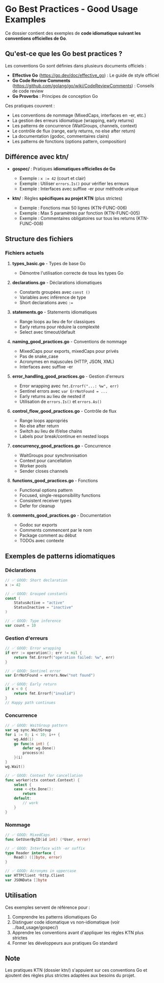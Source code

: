 # Go Best Practices - Good Usage Examples

Ce dossier contient des exemples de **code idiomatique suivant les conventions officielles de Go**.

## Qu'est-ce que les Go best practices ?

Les conventions Go sont définies dans plusieurs documents officiels :
- **Effective Go** (https://go.dev/doc/effective_go) : Le guide de style officiel
- **Go Code Review Comments** (https://github.com/golang/go/wiki/CodeReviewComments) : Conseils de code review
- **Go Proverbs** : Principes de conception Go

Ces pratiques couvrent :
- Les conventions de nommage (MixedCaps, interfaces en -er, etc.)
- La gestion des erreurs idiomatique (wrapping, early returns)
- Les patterns de concurrence (WaitGroups, channels, context)
- Le contrôle de flux (range, early returns, no else after return)
- La documentation (godoc, commentaires clairs)
- Les patterns de fonctions (options pattern, composition)

## Différence avec ktn/

- **gospec/** : Pratiques **idiomatiques officielles de Go**
  - Exemple : `x := 42` (court et clair)
  - Exemple : Utiliser `errors.Is()` pour vérifier les erreurs
  - Exemple : Interfaces avec suffixe -er pour méthode unique

- **ktn/** : Règles **spécifiques au projet KTN** (plus strictes)
  - Exemple : Fonctions max 50 lignes (KTN-FUNC-006)
  - Exemple : Max 5 paramètres par fonction (KTN-FUNC-005)
  - Exemple : Commentaires obligatoires sur tous les returns (KTN-FUNC-008)

## Structure des fichiers

### Fichiers actuels

1. **types_basic.go** - Types de base Go
   - Démontre l'utilisation correcte de tous les types Go

2. **declarations.go** - Déclarations idiomatiques
   - Constants groupées avec `const ()`
   - Variables avec inférence de type
   - Short declarations avec `:=`

3. **statements.go** - Statements idiomatiques
   - Range loops au lieu de for classiques
   - Early returns pour réduire la complexité
   - Select avec timeout/default

4. **naming_good_practices.go** - Conventions de nommage
   - MixedCaps pour exports, mixedCaps pour privés
   - Pas de snake_case
   - Acronymes en majuscules (HTTP, JSON, XML)
   - Interfaces avec suffixe -er

5. **error_handling_good_practices.go** - Gestion d'erreurs
   - Error wrapping avec `fmt.Errorf("...: %w", err)`
   - Sentinel errors avec `var ErrNotFound = ...`
   - Early returns au lieu de nested if
   - Utilisation de `errors.Is()` et `errors.As()`

6. **control_flow_good_practices.go** - Contrôle de flux
   - Range loops appropriés
   - No else after return
   - Switch au lieu de if/else chains
   - Labels pour break/continue en nested loops

7. **concurrency_good_practices.go** - Concurrence
   - WaitGroups pour synchronisation
   - Context pour cancellation
   - Worker pools
   - Sender closes channels

8. **functions_good_practices.go** - Fonctions
   - Functional options pattern
   - Focused, single-responsibility functions
   - Consistent receiver types
   - Defer for cleanup

9. **comments_good_practices.go** - Documentation
   - Godoc sur exports
   - Comments commencent par le nom
   - Package comment au début
   - TODOs avec contexte

## Exemples de patterns idiomatiques

### Déclarations
```go
// ✅ GOOD: Short declaration
x := 42

// ✅ GOOD: Grouped constants
const (
    StatusActive = "active"
    StatusInactive = "inactive"
)

// ✅ GOOD: Type inference
var count = 10
```

### Gestion d'erreurs
```go
// ✅ GOOD: Error wrapping
if err := operation(); err != nil {
    return fmt.Errorf("operation failed: %w", err)
}

// ✅ GOOD: Sentinel error
var ErrNotFound = errors.New("not found")

// ✅ GOOD: Early return
if x < 0 {
    return fmt.Errorf("invalid")
}
// Happy path continues
```

### Concurrence
```go
// ✅ GOOD: WaitGroup pattern
var wg sync.WaitGroup
for i := 0; i < 10; i++ {
    wg.Add(1)
    go func(n int) {
        defer wg.Done()
        process(n)
    }(i)
}
wg.Wait()

// ✅ GOOD: Context for cancellation
func worker(ctx context.Context) {
    select {
    case <-ctx.Done():
        return
    default:
        // work
    }
}
```

### Nommage
```go
// ✅ GOOD: MixedCaps
func GetUserByID(id int) (*User, error)

// ✅ GOOD: Interface with -er suffix
type Reader interface {
    Read() ([]byte, error)
}

// ✅ GOOD: Acronyms in uppercase
var HTTPClient *http.Client
var JSONData []byte
```

## Utilisation

Ces exemples servent de référence pour :
1. Comprendre les patterns idiomatiques Go
2. Distinguer code idiomatique vs non-idiomatique (voir ../bad_usage/gospec/)
3. Apprendre les conventions avant d'appliquer les règles KTN plus strictes
4. Former les développeurs aux pratiques Go standard

## Note

Les pratiques KTN (dossier ktn/) s'appuient sur ces conventions Go et ajoutent des règles plus strictes adaptées aux besoins du projet.
